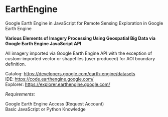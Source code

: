 # EarthEngine
Google Earth Engine in JavaScript for Remote Sensing
Exploration in Google Earth Engine

**Various Elements of Imagery Processing Using Geospatial Big Data via Google Earth Engine JavaScript API**  

All imagery imported via Google Earth Engine API with the exception of custom-imported vector or shapefiles (user produced) for AOI 
boundary definition.

Catalog: https://developers.google.com/earth-engine/datasets  
IDE: https://code.earthengine.google.com/  
Explorer: https://explorer.earthengine.google.com/  

*Requirements:*  

Google Earth Engine Access (Request Account)  
Basic JavaScript or Python Knowledge
